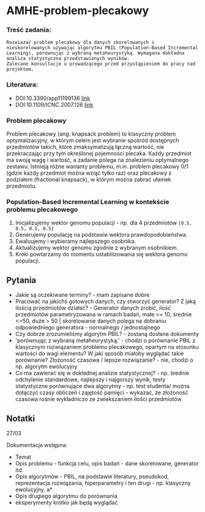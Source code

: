 # AMHE-problem-plecakowy

### Treść zadania:

```
Rozwiazać problem plecakowy dla danych skorelowanych i nieskorelowanych używając algorytmu PBIL (Population-Based Incremental Learning), porównując z wybraną metaheurystyką. Wymagana dokładna analiza statystyczna przedstawionych wyników.
Zalecane konsultacje u prowadzącego przed przystąpieniem do pracy nad projektem.
```

### Literatura:
- DOI:10.3390/app11199136 [link](https://www.mdpi.com/2076-3417/11/19/9136)
- DOI:10.1109/ICNC.2007.126 [link](https://ieeexplore.ieee.org/document/4344579)


### Problem plecakowy

Problem plecakowy (ang. knapsack problem) to klasyczny problem optymalizacyjny, w którym celem jest wybranie spośród dostępnych przedmiotów takich, które zmaksymalizują łączną wartość, nie przekraczając przy tym określonej pojemności plecaka. Każdy przedmiot ma swoją wagę i wartość, a zadanie polega na znalezieniu optymalnego zestawu. Istnieją różne warianty problemu, m.in. problem plecakowy 0/1 (gdzie każdy przedmiot można wziąć tylko raz) oraz plecakowy z podziałem (fractional knapsack), w którym można zabrać ułamek przedmiotu.

### Population-Based Incremental Learning w kontekście problemu plecakowego

1. Inicjalizujemy wektor genomu populacji - np. dla 4 przedmiotów `[0.5, 0.5, 0.5, 0.5]`
2. Generujemy populację na podstawie wektora prawdopodobieństwa.
3. Ewaluujemy i wybieramy najlepszego osobnika.
4. Aktualizujemy wektor genomu zgodnie z wybranym osobnikiem.
5. Kroki powtarzamy do momentu ustabilizowania się wektora genomu populacji.


## Pytania

- Jakie są oczekiwane terminy? - mam zapisane dobre
- Pracować na jakichś gotowych danych, czy stworzyć generator? Z jaką ilością przedmiotów działać? - Generator danych zrobić, ilość przedmiotów parametryzowana w ramach badań, małe <= 10, średnie <=50, duże > 50 | skorelowanie danych polega na dobraniu odpowiedniego generatora - normalnego / jednostajnego
- Czy dobrze zrozumieliśmy algorytm PBIL? - zostaną dosłane dokumenty
- 'porównując z wybraną metaheurystyką.' - chodzi o porównanie PBIL z klasycznym rozwiązaniem problemu plecakowego, opartym na stosunku wartości  do wagi elementu? W jaki sposób miałoby wyglądać takie porównanie? Złożoność czasowa / lepsze rozwiązanie? - nie, chodzi o np. algorytm ewolucyjny
- Co ma zawierać się w dokładnej analizie statystycznej? - np. średnie odchylenie standardowe, najlepszy i najgorszy wynik, testy statystyczne porównujące dwa algorytmy - np. test studenta/ można dołączyć czasy obliczeń i zajętość pamięci - wykazać, że złożoność czasowa rośnie wykładniczo ze zwiekszaniem ilości przedmiotów

## Notatki

27/03

Dokumentacja wstępna:
- Temat
- Opis problemu - funkcja celu, opis badań - dane skorelowane, generator itd.
- Opis algorytmów - PBIL, na podstawie literatury, pseudokod, reprezentacja rozwiązania, hiperparametry i ten drugi - np. klasyczny ewolucyjny, a*
- Opis drugiego algorytmu do porównania
- eksperymenty krótko jak będą wyglądać